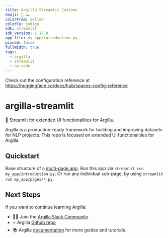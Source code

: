 ```yaml
---
title: Argilla Streamlit Customs
emoji: 👑 🏎️
colorFrom: yellow
colorTo: indigo
sdk: streamlit
sdk_version: 1.17.0
app_file: my_app/introduction.py
pinned: false
fullWidth: true
tags:
  - argilla
  - streamlit
  - no-code
---
```


Check out the configuration reference at https://huggingface.co/docs/hub/spaces-config-reference

# argilla-streamlit
👑 Streamlit for extended UI functionalities for Argilla.

Argilla is a production-ready framework for building and improving datasets for NLP projects. This repo is focused on extended UI functionalities for Argilla.

## Quickstart
Base structure of a [multi-page app](https://docs.streamlit.io/library/get-started/multipage-apps/create-a-multipage-app). Run this app via `streamlit run my_app/introduction.py`. Or run any individual sub-page, by using `streamlit run my_app/pages/*.py`.

## Next Steps
If you want to continue learning Argilla:
- 🙋‍♀️ Join the [Argilla Slack Community](https://join.slack.com/t/rubrixworkspace/shared_invite/zt-whigkyjn-a3IUJLD7gDbTZ0rKlvcJ5g)
- ⭐ Argilla [Github repo](https://github.com/argilla-io/argilla)
- 📚 Argilla [documentation](https://docs.argilla.io) for more guides and tutorials.
